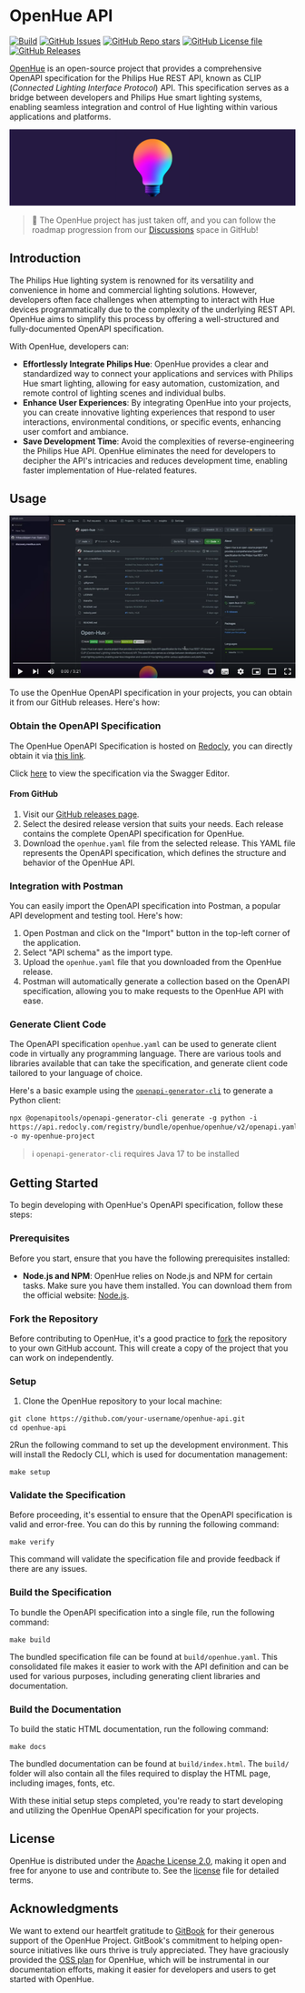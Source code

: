 # OpenHue API
[![Build](https://github.com/openhue/openhue-api/actions/workflows/build.yml/badge.svg)](https://github.com/openhue/openhue-api/actions/workflows/build.yml)
[![GitHub Issues](https://img.shields.io/github/issues/openhue/openhue-api)](https://github.com/openhue/openhue-api/issues)
[![GitHub Repo stars](https://img.shields.io/github/stars/openhue/openhue-api)](https://github.com/openhue/openhue-api/stargazers)
[![GitHub License file](https://img.shields.io/github/license/openhue/openhue-api)](https://github.com/openhue/openhue-api/blob/main/LICENSE)
[![GitHub Releases](https://img.shields.io/github/v/release/openhue/openhue-api?logo=openapiinitiative&labelColor=white&color=grey)](https://github.com/openhue/openhue-api/releases/latest)

[OpenHue](https://www.openhue.io) is an open-source project that provides a comprehensive OpenAPI specification for the Philips Hue REST API, known as CLIP (_Connected Lighting Interface Protocol_) API.
This specification serves as a bridge between developers and Philips Hue smart lighting systems, enabling seamless integration
and control of Hue lighting within various applications and platforms.

![OpenHue Logo](docs/images/header.png)

> 🚀 The OpenHue project has just taken off, and you can follow the roadmap
> progression from our [Discussions](https://github.com/openhue/openhue-api/discussions/11) space in GitHub!

## Introduction
The Philips Hue lighting system is renowned for its versatility and convenience in home and commercial lighting solutions.
However, developers often face challenges when attempting to interact with Hue devices programmatically due to the complexity
of the underlying REST API. OpenHue aims to simplify this process by offering a well-structured and fully-documented OpenAPI specification.

With OpenHue, developers can:
- **Effortlessly Integrate Philips Hue**: OpenHue provides a clear and standardized way to connect your applications and services with Philips Hue smart lighting, allowing for easy automation, customization, and remote control of lighting scenes and individual bulbs.
- **Enhance User Experiences**: By integrating OpenHue into your projects, you can create innovative lighting experiences that respond to user interactions, environmental conditions, or specific events, enhancing user comfort and ambiance.
- **Save Development Time**: Avoid the complexities of reverse-engineering the Philips Hue API. OpenHue eliminates the need for developers to decipher the API's intricacies and reduces development time, enabling faster implementation of Hue-related features.

## Usage

[![Introduction video on YouTube](docs/images/youtube.png)](https://youtu.be/wMsKOpvBEp0)

To use the OpenHue OpenAPI specification in your projects, you can obtain it from our GitHub releases. Here's how:

### Obtain the OpenAPI Specification

The OpenHue OpenAPI Specification is hosted on [Redocly](https://redocly.com),
you can directly obtain it via [this link](https://api.redocly.com/registry/bundle/openhue/openhue/v2/openapi.yaml).

Click [here](https://editor.swagger.io?url=https://api.redocly.com/registry/bundle/openhue/openhue/v2/openapi.yaml)
to view the specification via the Swagger Editor.

#### From GitHub
1. Visit our [GitHub releases page](https://github.com/openhue/openhue-api/releases).
2. Select the desired release version that suits your needs. Each release contains the complete OpenAPI specification for OpenHue.
3. Download the `openhue.yaml` file from the selected release. This YAML file represents the OpenAPI specification, which defines the structure and behavior of the OpenHue API.

### Integration with Postman

You can easily import the OpenAPI specification into Postman, a popular API development and testing tool. Here's how:

1. Open Postman and click on the "Import" button in the top-left corner of the application.
2. Select "API schema" as the import type.
3. Upload the `openhue.yaml` file that you downloaded from the OpenHue release.
4. Postman will automatically generate a collection based on the OpenAPI specification, allowing you to make requests to the OpenHue API with ease.

### Generate Client Code

The OpenAPI specification `openhue.yaml` can be used to generate client code in virtually any programming language.
There are various tools and libraries available that can take the specification,
and generate client code tailored to your language of choice.

Here's a basic example using the [`openapi-generator-cli`](https://github.com/OpenAPITools/openapi-generator-cli) to generate a Python client:

```shell
npx @openapitools/openapi-generator-cli generate -g python -i https://api.redocly.com/registry/bundle/openhue/openhue/v2/openapi.yaml -o my-openhue-project
```
> ℹ️ `openapi-generator-cli` requires Java 17 to be installed

## Getting Started

To begin developing with OpenHue's OpenAPI specification, follow these steps:

### Prerequisites
Before you start, ensure that you have the following prerequisites installed:

- **Node.js and NPM**: OpenHue relies on Node.js and NPM for certain tasks. Make sure you have them installed. You can download them from the official website: [Node.js](https://nodejs.org/).

### Fork the Repository
Before contributing to OpenHue, it's a good practice to [fork](https://github.com/openhue/open-hue/fork) the repository to your own GitHub account.
This will create a copy of the project that you can work on independently.

### Setup

1. Clone the OpenHue repository to your local machine:
```shell
git clone https://github.com/your-username/openhue-api.git
cd openhue-api
```
2Run the following command to set up the development environment. This will install the Redocly CLI, which is used for documentation management:
```shell
make setup
```

### Validate the Specification
Before proceeding, it's essential to ensure that the OpenAPI specification is valid and error-free. You can do this by running the following command:
```shell
make verify
```
This command will validate the specification file and provide feedback if there are any issues.

### Build the Specification
To bundle the OpenAPI specification into a single file, run the following command:
```shell
make build
```
The bundled specification file can be found at `build/openhue.yaml`. This consolidated file makes it easier to work with the API definition and can be used for various purposes, including generating client libraries and documentation.

### Build the Documentation
To build the static HTML documentation, run the following command:
```shell
make docs
```
The bundled documentation can be found at `build/index.html`.
The `build/` folder will also contain all the files required to display the HTML page, including images, fonts, etc.

With these initial setup steps completed, you're ready to start developing and utilizing the OpenHue OpenAPI specification for your projects.

## License

OpenHue is distributed under the [Apache License 2.0](http://www.apache.org/licenses/),
making it open and free for anyone to use and contribute to.
See the [license](./LICENSE) file for detailed terms.

## Acknowledgments

We want to extend our heartfelt gratitude to [GitBook](https://www.gitbook.com/) for their generous support of the OpenHue Project. GitBook's commitment to helping open-source initiatives like ours thrive is truly appreciated. They have graciously provided the [OSS plan](https://docs.gitbook.com/account-management/plans/apply-for-the-non-profit-open-source-plan) for OpenHue, which will be instrumental in our documentation efforts, making it easier for developers and users to get started with OpenHue.
